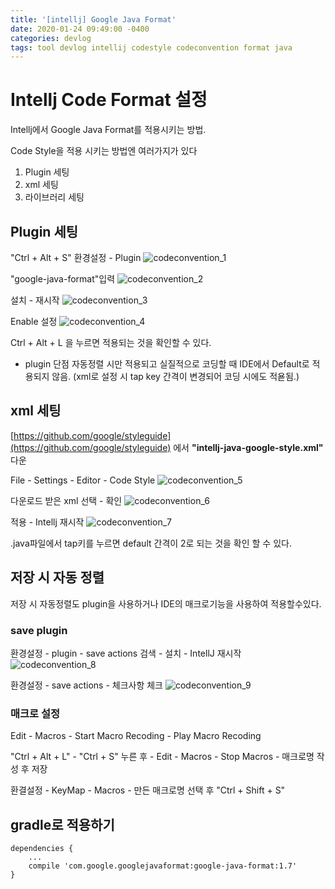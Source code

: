```yaml
---
title: '[intellj] Google Java Format'
date: 2020-01-24 09:49:00 -0400
categories: devlog
tags: tool devlog intellij codestyle codeconvention format java
---
```

# Intellj Code Format 설정
Intellj에서 Google Java Format를 적용시키는 방법.

Code Style을 적용 시키는 방법엔 여러가지가 있다
1. Plugin 세팅
2. xml 세팅
3. 라이브러리 세팅

## Plugin 세팅
"Ctrl + Alt + S" 환경설정 - Plugin
![codeconvention_1](/assets/img/post/intellj/google_code_style_1.PNG)

"google-java-format"입력
![codeconvention_2](/assets/img/post/intellj/google_code_style_2.PNG)

설치 - 재시작 
![codeconvention_3](/assets/img/post/intellj/google_code_style_3.PNG)

Enable 설정
![codeconvention_4](/assets/img/post/intellj/google_code_style_4.PNG)


Ctrl + Alt + L 을 누르면 적용되는 것을 확인할 수 있다.


- plugin 단점 
    자동정렬 시만 적용되고 실질적으로 코딩할 때 IDE에서 Default로 적용되지 않음. 
    (xml로 설정 시 tap key 간격이 변경되어 코딩 시에도 적욛됨.)

## xml 세팅
[https://github.com/google/styleguide](https://github.com/google/styleguide) 에서 __"intellj-java-google-style.xml"__ 다운

File - Settings - Editor - Code Style
![codeconvention_5](/assets/img/post/intellj/google_code_style_5.PNG)

다운로드 받은 xml 선택 - 확인
![codeconvention_6](/assets/img/post/intellj/google_code_style_6.PNG)

적용 - Intellj 재시작
![codeconvention_7](/assets/img/post/intellj/google_code_style_7.PNG)

.java파일에서 tap키를 누르면 default 간격이 2로 되는 것을 확인 할 수 있다.


## 저장 시 자동 정렬
저장 시 자동정렬도 plugin을 사용하거나 IDE의 매크로기능을 사용하여 적용할수있다.
### save plugin
환경설정 - plugin - save actions 검색 - 설치 - IntellJ 재시작
![codeconvention_8](/assets/img/post/intellj/google_code_style_8.PNG)

환경설정 - save actions - 체크사항 체크
![codeconvention_9](/assets/img/post/intellj/google_code_style_9.PNG)

### 매크로 설정
Edit - Macros - Start Macro Recoding - Play Macro Recoding

"Ctrl + Alt + L" - "Ctrl + S" 누른 후 - Edit - Macros - Stop Macros - 매크로명 작성 후 저장

환결설정 - KeyMap - Macros - 만든 매크로명 선택 후 "Ctrl + Shift + S"


## gradle로 적용하기
```
dependencies {
    ...
    compile 'com.google.googlejavaformat:google-java-format:1.7'
}
```